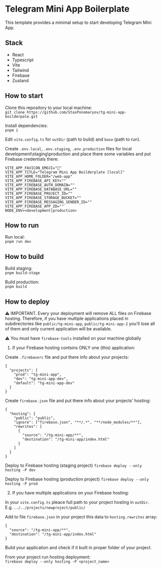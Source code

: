 # Telegram Mini App Boilerplate

This template provides a minimal setup to start developing Telegram Mini App.

## Stack
- React
- Typescript
- Vite
- Tailwind
- Firebase
- Zustand

## How to start

Clone this repository to your local machine:  
`git clone https://github.com/StasPonomaryov/tg-mini-app-boilderpale.git`

Install dependencies:  
`pnpm i`  

Edit `vite.config.ts` for `outDir` (path to build) and `base` (path to run).

Create `.env.local`, `.env.staging`, `.env.production` files for local development\staging\production and place there some variables and put Firebase credentials there:
```
VITE_APP_FAVICON_EMOJI="👑"
VITE_APP_TITLE="Telegram Mini App Boilderplate [local]"
VITE_APP_HOME_FOLDER="/web-app"
VITE_APP_FIREBASE_API_KEY=""
VITE_APP_FIREBASE_AUTH_DOMAIN=""
VITE_APP_FIREBASE_DATABASE_URL=""
VITE_APP_FIREBASE_PROJECT_ID=""
VITE_APP_FIREBASE_STORAGE_BUCKET=""
VITE_APP_FIREBASE_MESSAGING_SENDER_ID=""
VITE_APP_FIREBASE_APP_ID=""
NODE_ENV=<development|production>
```

## How to run

Run local:    
`pnpm run dev` 

## How to build

Build staging:  
`pnpm build:stage`

Build production:  
`pnpm build`

## How to deploy

⚠️ IMPORTANT. Every your deployment will remove ALL files on Firebase hosting. Therefore, if you have multiple applications placed in subdirectories like `public/tg-mini-app`, `public/tg-mini-app-2` you'll lose all of them and only current application will be available.

⚠️ You must have `firebase-tools` installed on your machine globally

1) If your Firebase hosting contsins ONLY one (this) application:  

Create `.firebaserc` file and put there info about your projects:
```
{
  "projects": {
    "prod": "tg-mini-app",
    "dev": "tg-mini-app-dev",
    "default": "tg-mini-app-dev"
  }
}
```

Create `firebase.json` file and put there info about your projects' hosting:
```
{
  "hosting": {
    "public": "public",
    "ignore": ["firebase.json", "**/.*", "**/node_modules/**"],
    "rewrites": [
      {
        "source": "/tg-mini-app/**",
        "destination": "/tg-mini-app/index.html"
      }
    ]
  }
}
```

Deploy to Firebase hosting (staging project)
`firebase deploy --only hosting -P dev`

Deploy to Firebase hosting (production project)
`firebase deploy --only hosting -P prod`

2) If you have multiple applications on your Firebase hosting:

In your `vite.config.ts` pleace full path to your project hosting in `outDir`. E.g. `../../projects/newproject/public/`

Add to file `firebase.json` in your project this data to `hosting.rewrites` array:  

```
{
  "source": "/tg-mini-app/**",
  "destination": "/tg-mini-app/index.html"
}
```

Build your application and check if it built in proper folder of your project.

From your project run hosting deployment:  
`firebase deploy --only hosting -P <project_name>`